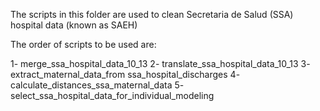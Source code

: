 The scripts in this folder are used to clean Secretaria de Salud (SSA) hospital data (known as SAEH)

The order of scripts to be used are:

1- merge_ssa_hospital_data_10_13
2- translate_ssa_hospital_data_10_13
3- extract_maternal_data_from ssa_hospital_discharges
4- calculate_distances_ssa_maternal_data
5- select_ssa_hospital_data_for_individual_modeling
